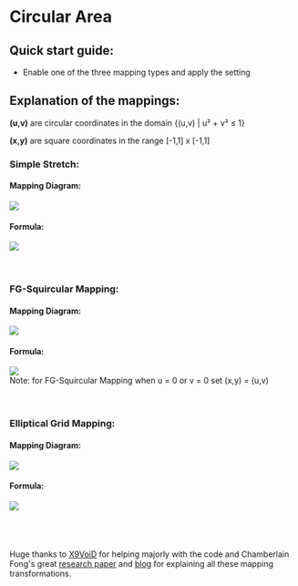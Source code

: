 # Circular Area

## Quick start guide:
- Enable one of the three mapping types and apply the setting


## Explanation of the mappings:
**(u,v)** are circular coordinates in the domain {(u,v) | u² + v² ≤ 1}

**(x,y)** are square coordinates in the range [-1,1] x [-1,1]
<br />
### Simple Stretch:
#### Mapping Diagram:
![](https://raw.githubusercontent.com/Kuuuube/Circular_Area/main/readme_img/Simple_Stretch.png)
#### Formula:
![](https://raw.githubusercontent.com/Kuuuube/Circular_Area/main/readme_img/Simple_Stretch_formula.PNG)
<br />
<br />
<br />
### FG-Squircular Mapping:
#### Mapping Diagram:
![](https://raw.githubusercontent.com/Kuuuube/Circular_Area/main/readme_img/FG-Squircular.png)
#### Formula:
![](https://raw.githubusercontent.com/Kuuuube/Circular_Area/main/readme_img/FG-Squircular_formula.PNG)
<br />
Note: for FG-Squircular Mapping when u = 0 or v = 0 set (x,y) = (u,v)
<br />
<br />
<br />
### Elliptical Grid Mapping:
#### Mapping Diagram:
![](https://raw.githubusercontent.com/Kuuuube/Circular_Area/main/readme_img/Elliptical_Grid.png)
#### Formula:
![](https://raw.githubusercontent.com/Kuuuube/Circular_Area/main/readme_img/Elliptical_Grid_formula.png)
<br />
<br />
<br />
<br />
<br />
Huge thanks to [X9VoiD](https://github.com/X9VoiD) for helping majorly with the code and Chamberlain Fong's great [research paper](https://arxiv.org/abs/1509.06344) and [blog](https://squircular.blogspot.com/) for explaining all these mapping transformations.
